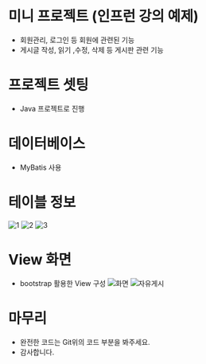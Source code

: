# 미니 프로젝트 (인프런 강의 예제)
- 회원관리, 로그인 등 회원에 관련된 기능
- 게시글 작성, 읽기 ,수정, 삭제  등 게시판 관련 기능
# 프로젝트 셋팅 
- Java 프로젝트로 진행 
# 데이터베이스 
- MyBatis 사용
# 테이블 정보
![1](https://user-images.githubusercontent.com/81339388/123446963-5cd3b380-d614-11eb-8013-75bd687f1bc9.PNG)
![2](https://user-images.githubusercontent.com/81339388/123447140-7aa11880-d614-11eb-8e53-6b223773b990.PNG)
![3](https://user-images.githubusercontent.com/81339388/123447146-7c6adc00-d614-11eb-869f-8d3fb09731b6.PNG) 
# View 화면
- bootstrap 활용한 View 구성
![화면](https://user-images.githubusercontent.com/81339388/123447153-7e349f80-d614-11eb-9a5a-71e0f6765067.PNG)
![자유게시](https://user-images.githubusercontent.com/81339388/123447151-7d9c0900-d614-11eb-93fd-855889128ecc.PNG)

# 마무리
- 완전한 코드는 Git위의 코드 부분을 봐주세요.
- 감사합니다.
